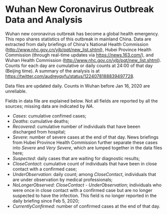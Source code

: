 # Wuhan New Coronavirus Outbreak Data and Analysis
Wuhan new coronavirus outbreak has become a global health emergency.  This repo shares statistics of this outbreak in mainland China.  Data are extracted from daily briefings of China's National Health Commission (http://www.nhc.gov.cn/yjb/pqt/new_list.shtml), Hubei Province Health Commission (through real-time updates via https://news.163.com/), and Wuhan Health Commission (http://www.nhc.gov.cn/yjb/pqt/new_list.shtml).  Counts for each day are cumulative or daily counts at 24:00 of that day (Beijing time).  A summary of the analysis is at https://twitter.com/audreyqyfu/status/1224078188839497728.

Data files are updated daily.  Counts in Wuhan before Jan 16, 2020 are unreliable.

Fields in data file are explained below.  Not all fields are reported by all the sources; missing data are indicated by _NA_.
- _Cases_: cumulative confimed cases;
- _Deaths_: cumulative deaths;
- _Recovered_: cumulative number of individuals that have beeen discharged from hospital;
- _Severe_: number of severe cases at the end of that day.  News briefings from Hubei Province Health Commission further separate these cases into _Severe_ and _Very Severe_, which are lumped together in the data files here;
- _Suspected_: daily cases that are waiting for diagnostic results;
- _CloseContact_: cumulative count of individuals that have been in close contact with a confirmed case;
- _UnderObservation_: daily count; among _CloseContact_, individuals that are under observation by medical professionals;
- _NoLongerObserved_: _CloseContact_ - _UnderObservation_; individuals who were once in close contact with a confirmed case but are no longer suspected to have the infection.  This field is no longer reported in the daily briefing since Feb 5, 2020;
- _CurrentlyConfirmed_: number of confirmed cases at the end of that day. 
